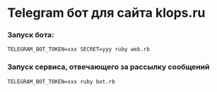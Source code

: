 # Telegram бот для сайта klops.ru

### Запуск бота:
`TELEGRAM_BOT_TOKEN=xxx SECRET=yyy ruby web.rb`
### Запуск сервиса, отвечающего за рассылку сообщений
`TELEGRAM_BOT_TOKEN=xxx ruby bot.rb`

